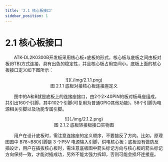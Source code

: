 ```yaml
---
title: '2.1 核心板接口'
sidebar_position: 1
---
```


# 2.1 核心板接口

&emsp;&emsp;ATK-DL2K0300B开发板采用核心板+底板的形式，核心板与底板之间由板对板(BTB)方式连接，具有出色的稳定性，并且核心板占用空间小。底板上面的核心板接口定义如下图所示：

<center>
![](./img/2.1.1.png)<br />
图 2.1.1 底板对接核心板连接座定义
</center>

&emsp;&emsp;图中的A和B就是底板上的连接座接口，由2个2×40PIN的板对板母座组成，共引出160个引脚，其中102个引脚(可复用为普通GPIO其他功能)，58个引脚为电源相关引脚以及功能专属引脚。

<center>
![](./img/2.1.2.png)<br />
图 2.1.2 底板转接板接口实物图
</center>

&emsp;&emsp;用户在设计底板时，需注意连接座的定义顺序，不要接反了方向。比如，原理图图中 B78~B80引脚是 3 个P5V 电源输入引脚，供电核心板；底板没有做防反插设计，用户在插拔核心板时，需注意底板图中箭头标记方向与核心板的箭头标记方向保持一致，才能对插成功，另外不能太强力拆卸，否则可能会损坏连接座。





